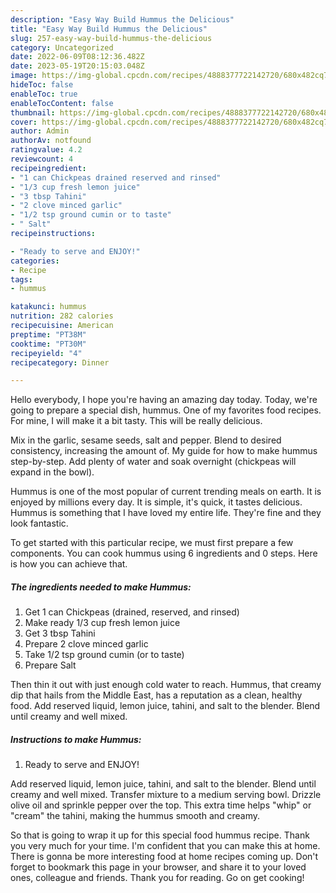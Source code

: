 ```yaml
---
description: "Easy Way Build Hummus the Delicious"
title: "Easy Way Build Hummus the Delicious"
slug: 257-easy-way-build-hummus-the-delicious
category: Uncategorized
date: 2022-06-09T08:12:36.482Z
date: 2023-05-19T20:15:03.048Z
image: https://img-global.cpcdn.com/recipes/4888377722142720/680x482cq70/hummus-recipe-main-photo.jpg
hideToc: false
enableToc: true
enableTocContent: false
thumbnail: https://img-global.cpcdn.com/recipes/4888377722142720/680x482cq70/hummus-recipe-main-photo.jpg
cover: https://img-global.cpcdn.com/recipes/4888377722142720/680x482cq70/hummus-recipe-main-photo.jpg
author: Admin
authorAv: notfound
ratingvalue: 4.2
reviewcount: 4
recipeingredient:
- "1 can Chickpeas drained reserved and rinsed"
- "1/3 cup fresh lemon juice"
- "3 tbsp Tahini"
- "2 clove minced garlic"
- "1/2 tsp ground cumin or to taste"
- " Salt"
recipeinstructions:

- "Ready to serve and ENJOY!"
categories:
- Recipe
tags:
- hummus

katakunci: hummus 
nutrition: 282 calories
recipecuisine: American
preptime: "PT38M"
cooktime: "PT30M"
recipeyield: "4"
recipecategory: Dinner

---
```



Hello everybody, I hope you're having an amazing day today. Today, we're going to prepare a special dish, hummus. One of my favorites food recipes. For mine, I will make it a bit tasty. This will be really delicious.

Mix in the garlic, sesame seeds, salt and pepper. Blend to desired consistency, increasing the amount of. My guide for how to make hummus step-by-step. Add plenty of water and soak overnight (chickpeas will expand in the bowl).

Hummus is one of the most popular of current trending meals on earth. It is enjoyed by millions every day. It is simple, it's quick, it tastes delicious. Hummus is something that I have loved my entire life. They're fine and they look fantastic.


To get started with this particular recipe, we must first prepare a few components. You can cook hummus using 6 ingredients and 0 steps. Here is how you can achieve that.

<!--inarticleads1-->

##### The ingredients needed to make Hummus:

1. Get 1 can Chickpeas (drained, reserved, and rinsed)
1. Make ready 1/3 cup fresh lemon juice
1. Get 3 tbsp Tahini
1. Prepare 2 clove minced garlic
1. Take 1/2 tsp ground cumin (or to taste)
1. Prepare  Salt


Then thin it out with just enough cold water to reach. Hummus, that creamy dip that hails from the Middle East, has a reputation as a clean, healthy food. Add reserved liquid, lemon juice, tahini, and salt to the blender. Blend until creamy and well mixed. 

<!--inarticleads2-->

##### Instructions to make Hummus:


1. Ready to serve and ENJOY!

Add reserved liquid, lemon juice, tahini, and salt to the blender. Blend until creamy and well mixed. Transfer mixture to a medium serving bowl. Drizzle olive oil and sprinkle pepper over the top. This extra time helps &#34;whip&#34; or &#34;cream&#34; the tahini, making the hummus smooth and creamy. 

So that is going to wrap it up for this special food hummus recipe. Thank you very much for your time. I'm confident that you can make this at home. There is gonna be more interesting food at home recipes coming up. Don't forget to bookmark this page in your browser, and share it to your loved ones, colleague and friends. Thank you for reading. Go on get cooking!
